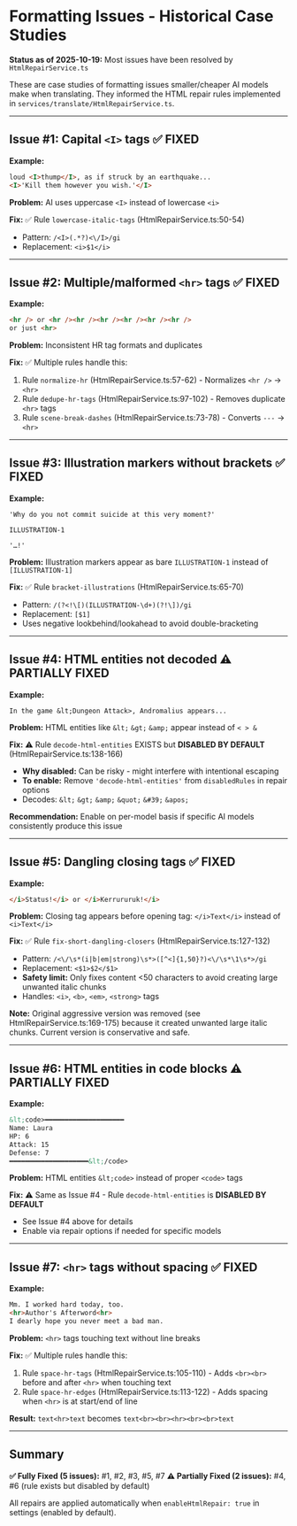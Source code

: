 # Formatting Issues - Historical Case Studies

**Status as of 2025-10-19:** Most issues have been resolved by `HtmlRepairService.ts`

These are case studies of formatting issues smaller/cheaper AI models make when translating. They informed the HTML repair rules implemented in `services/translate/HtmlRepairService.ts`.

---

## Issue #1: Capital `<I>` tags ✅ FIXED

**Example:**
```html
loud <I>thump</I>, as if struck by an earthquake...
<I>'Kill them however you wish.'</I>
```

**Problem:** AI uses uppercase `<I>` instead of lowercase `<i>`

**Fix:** ✅ Rule `lowercase-italic-tags` (HtmlRepairService.ts:50-54)
- Pattern: `/<I>(.*?)<\/I>/gi`
- Replacement: `<i>$1</i>` 


---

## Issue #2: Multiple/malformed `<hr>` tags ✅ FIXED

**Example:**
```html
<hr /> or <hr /><hr /><hr /><hr /><hr /><hr />
or just <hr>
```

**Problem:** Inconsistent HR tag formats and duplicates

**Fix:** ✅ Multiple rules handle this:
1. Rule `normalize-hr` (HtmlRepairService.ts:57-62) - Normalizes `<hr />` → `<hr>`
2. Rule `dedupe-hr-tags` (HtmlRepairService.ts:97-102) - Removes duplicate `<hr>` tags
3. Rule `scene-break-dashes` (HtmlRepairService.ts:73-78) - Converts `---` → `<hr>`

---

## Issue #3: Illustration markers without brackets ✅ FIXED

**Example:**
```
'Why do you not commit suicide at this very moment?'

ILLUSTRATION-1

'…!'
```

**Problem:** Illustration markers appear as bare `ILLUSTRATION-1` instead of `[ILLUSTRATION-1]`

**Fix:** ✅ Rule `bracket-illustrations` (HtmlRepairService.ts:65-70)
- Pattern: `/(?<!\[)(ILLUSTRATION-\d+)(?!\])/gi`
- Replacement: `[$1]`
- Uses negative lookbehind/lookahead to avoid double-bracketing

---

## Issue #4: HTML entities not decoded ⚠️ PARTIALLY FIXED

**Example:**
```
In the game &lt;Dungeon Attack>, Andromalius appears...
```

**Problem:** HTML entities like `&lt;` `&gt;` `&amp;` appear instead of `< > &`

**Fix:** ⚠️ Rule `decode-html-entities` EXISTS but **DISABLED BY DEFAULT** (HtmlRepairService.ts:138-166)
- **Why disabled:** Can be risky - might interfere with intentional escaping
- **To enable:** Remove `'decode-html-entities'` from `disabledRules` in repair options
- Decodes: `&lt;` `&gt;` `&amp;` `&quot;` `&#39;` `&apos;`

**Recommendation:** Enable on per-model basis if specific AI models consistently produce this issue

---

## Issue #5: Dangling closing tags ✅ FIXED

**Example:**
```html
</i>Status!</i> or </i>Kerrururuk!</i>
```

**Problem:** Closing tag appears before opening tag: `</i>Text</i>` instead of `<i>Text</i>`

**Fix:** ✅ Rule `fix-short-dangling-closers` (HtmlRepairService.ts:127-132)
- Pattern: `/<\/\s*(i|b|em|strong)\s*>([^<]{1,50}?)<\/\s*\1\s*>/gi`
- Replacement: `<$1>$2</$1>`
- **Safety limit:** Only fixes content <50 characters to avoid creating large unwanted italic chunks
- Handles: `<i>`, `<b>`, `<em>`, `<strong>` tags

**Note:** Original aggressive version was removed (see HtmlRepairService.ts:169-175) because it created unwanted large italic chunks. Current version is conservative and safe.


---

## Issue #6: HTML entities in code blocks ⚠️ PARTIALLY FIXED

**Example:**
```html
&lt;code>━━━━━━━━━━━━━━━━━━━━
Name: Laura
HP: 6
Attack: 15
Defense: 7
━━━━━━━━━━━━━━━━━━━━&lt;/code>
```

**Problem:** HTML entities `&lt;code>` instead of proper `<code>` tags

**Fix:** ⚠️ Same as Issue #4 - Rule `decode-html-entities` is **DISABLED BY DEFAULT**
- See Issue #4 above for details
- Enable via repair options if needed for specific models

---

## Issue #7: `<hr>` tags without spacing ✅ FIXED

**Example:**
```html
Mm. I worked hard today, too.
<hr>Author's Afterword<hr>
I dearly hope you never meet a bad man.
```

**Problem:** `<hr>` tags touching text without line breaks

**Fix:** ✅ Multiple rules handle this:
1. Rule `space-hr-tags` (HtmlRepairService.ts:105-110) - Adds `<br><br>` before and after `<hr>` when touching text
2. Rule `space-hr-edges` (HtmlRepairService.ts:113-122) - Adds spacing when `<hr>` is at start/end of line

**Result:** `text<hr>text` becomes `text<br><br><hr><br><br>text`

---

## Summary

**✅ Fully Fixed (5 issues):** #1, #2, #3, #5, #7
**⚠️ Partially Fixed (2 issues):** #4, #6 (rule exists but disabled by default)

All repairs are applied automatically when `enableHtmlRepair: true` in settings (enabled by default). 
